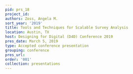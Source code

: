 ```yaml
---
pid: prs_18
project_id: 
authors: Zoss, Angela M.
sort_year: '2019'
title: Tools and Techniques for Scalable Survey Analysis
location: Austin, TX
host: Designing for Digital (D4D) Conference 2019
pres_date: March 5, 2019
type: Accepted conference presentation
grouping: conference
pres_url: 
order: '001'
collection: presentations
---
```

